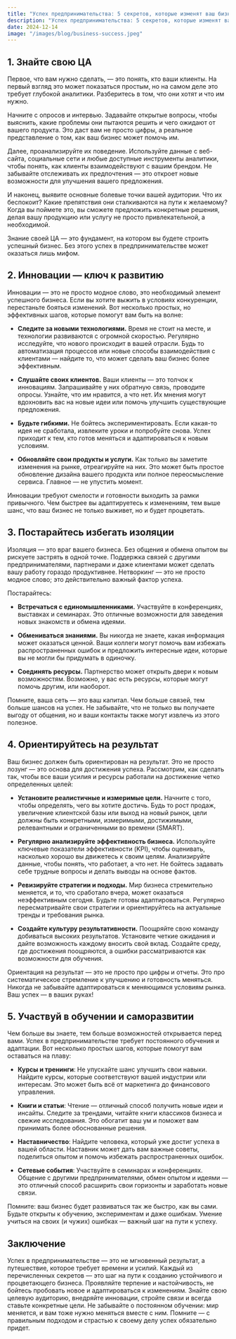 ```yaml
---  
title: "Успех предпринимательства: 5 секретов, которые изменят ваш бизнес навсегда"  
description: "Успех предпринимательства: 5 секретов, которые изменят ваш бизнес навсегда"  
date: 2024-12-14
image: "/images/blog/business-success.jpeg" 
---
```


## 1. Знайте свою ЦА

Первое, что вам нужно сделать, — это понять, кто ваши клиенты. На первый взгляд это может показаться простым, но на самом деле это требует глубокой аналитики. Разберитесь в том, что они хотят и что им нужно. 

Начните с опросов и интервью. Задавайте открытые вопросы, чтобы выяснить, какие проблемы они пытаются решить и чего ожидают от вашего продукта. Это даст вам не просто цифры, а реальное представление о том, как ваш бизнес может помочь им. 

Далее, проанализируйте их поведение. Используйте данные с веб-сайта, социальные сети и любые доступные инструменты аналитики, чтобы понять, как клиенты взаимодействуют с вашим брендом. Не забывайте отслеживать их предпочтения — это откроет новые возможности для улучшения вашего предложения.

И наконец, выявите основные болевые точки вашей аудитории. Что их беспокоит? Какие препятствия они сталкиваются на пути к желаемому? Когда вы поймете это, вы сможете предложить конкретные решения, делая вашу продукцию или услугу не просто привлекательной, а необходимой.

Знание своей ЦА — это фундамент, на котором вы будете строить успешный бизнес. Без этого успех в предпринимательстве может оказаться лишь мифом.
## 2. Инновации — ключ к развитию

Инновации — это не просто модное слово, это необходимый элемент успешного бизнеса. Если вы хотите выжить в условиях конкуренции, перестаньте бояться изменений. Вот несколько простых, но эффективных шагов, которые помогут вам быть на волне:

- **Следите за новыми технологиями.** Время не стоит на месте, и технологии развиваются с огромной скоростью. Регулярно исследуйте, что нового происходит в вашей отрасли. Будь то автоматизация процессов или новые способы взаимодействия с клиентами — найдите то, что может сделать ваш бизнес более эффективным.

- **Слушайте своих клиентов.** Ваши клиенты — это толчок к инновациям. Запрашивайте у них обратную связь, проводите опросы. Узнайте, что им нравится, а что нет. Их мнения могут вдохновить вас на новые идеи или помочь улучшить существующие предложения.

- **Будьте гибкими.** Не бойтесь экспериментировать. Если какая-то идея не сработала, извлеките уроки и попробуйте снова. Успех приходит к тем, кто готов меняться и адаптироваться к новым условиям.

- **Обновляйте свои продукты и услуги.** Как только вы заметите изменения на рынке, отреагируйте на них. Это может быть простое обновление дизайна вашего продукта или полное переосмысление сервиса. Главное — не упустить момент.

Инновации требуют смелости и готовности выходить за рамки привычного. Чем быстрее вы адаптируетесь к изменениям, тем выше шанс, что ваш бизнес не только выживет, но и будет процветать.
## 3. Постарайтесь избегать изоляции

Изоляция — это враг вашего бизнеса. Без общения и обмена опытом вы рискуете застрять в одной точке. Поддержка связей с другими предпринимателями, партнерами и даже клиентами может сделать вашу работу гораздо продуктивнее. Нетворкинг — это не просто модное слово; это действительно важный фактор успеха. 

Постарайтесь:

- **Встречаться с единомышленниками.** Участвуйте в конференциях, выставках и семинарах. Это отличные возможности для заведения новых знакомств и обмена идеями.
  
- **Обмениваться знаниями.** Вы никогда не знаете, какая информация может оказаться ценной. Ваши коллеги могут помочь вам избежать распространенных ошибок и предложить интересные идеи, которые вы не могли бы придумать в одиночку.

- **Соединять ресурсы.** Партнерство может открыть двери к новым возможностям. Возможно, у вас есть ресурсы, которые могут помочь другим, или наоборот. 

Помните, ваша сеть — это ваш капитал. Чем больше связей, тем больше шансов на успех. Не забывайте, что не только вы получаете выгоду от общения, но и ваши контакты также могут извлечь из этого полезное.
## 4. Ориентируйтесь на результат

Ваш бизнес должен быть ориентирован на результат. Это не просто лозунг — это основа для достижения успеха. Рассмотрим, как сделать так, чтобы все ваши усилия и ресурсы работали на достижение четко определенных целей:

- **Установите реалистичные и измеримые цели.** Начните с того, чтобы определять, чего вы хотите достичь. Будь то рост продаж, увеличение клиентской базы или выход на новый рынок, цели должны быть конкретными, измеримыми, достижимыми, релевантными и ограниченными во времени (SMART).

- **Регулярно анализируйте эффективность бизнеса.** Используйте ключевые показатели эффективности (KPI), чтобы оценивать, насколько хорошо вы движетесь к своим целям. Анализируйте данные, чтобы понять, что работает, а что нет. Не бойтесь задавать себе трудные вопросы и делать выводы на основе фактов.

- **Ревизируйте стратегии и подходы.** Мир бизнеса стремительно меняется, и то, что сработало вчера, может оказаться неэффективным сегодня. Будьте готовы адаптироваться. Регулярно пересматривайте свои стратегии и ориентируйтесь на актуальные тренды и требования рынка.

- **Создайте культуру результативности.** Поощряйте свою команду добиваться высоких результатов. Установите четкие ожидания и дайте возможность каждому вносить свой вклад. Создайте среду, где достижения поощряются, а ошибки рассматриваются как возможности для обучения.

Ориентация на результат — это не просто про цифры и отчеты. Это про систематическое стремление к улучшению и готовность меняться. Никогда не забывайте адаптироваться к меняющимся условиям рынка. Ваш успех — в ваших руках!
## 5. Участвуй в обучении и саморазвитии

Чем больше вы знаете, тем больше возможностей открывается перед вами. Успех в предпринимательстве требует постоянного обучения и адаптации. Вот несколько простых шагов, которые помогут вам оставаться на плаву:

- **Курсы и тренинги**: Не упускайте шанс улучшить свои навыки. Найдите курсы, которые соответствуют вашей индустрии или интересам. Это может быть всё от маркетинга до финансового управления.

- **Книги и статьи**: Чтение — отличный способ получить новые идеи и инсайты. Следите за трендами, читайте книги классиков бизнеса и свежие исследования. Это обогатит ваш ум и поможет вам принимать более обоснованные решения.

- **Наставничество**: Найдите человека, который уже достиг успеха в вашей области. Наставник может дать вам важные советы, поделиться опытом и помочь избежать распространенных ошибок.

- **Сетевые события**: Участвуйте в семинарах и конференциях. Общение с другими предпринимателями, обмен опытом и идеями — это отличный способ расширить свои горизонты и заработать новые связи.

Помните: ваш бизнес будет развиваться так же быстро, как вы сами. Будьте открыты к обучению, экспериментам и даже ошибкам. Умение учиться на своих (и чужих) ошибках — важный шаг на пути к успеху.
## Заключение

Успех в предпринимательстве — это не мгновенный результат, а путешествие, которое требует времени и усилий. Каждый из перечисленных секретов — это шаг на пути к созданию устойчивого и процветающего бизнеса. Проявляйте терпение и настойчивость, не бойтесь пробовать новое и адаптироваться к изменениям. Знайте свою целевую аудиторию, внедряйте инновации, стройте связи и всегда ставьте конкретные цели. Не забывайте о постоянном обучении: мир меняется, и вам тоже нужно меняться вместе с ним. Помните — с правильным подходом и страстью к своему делу успех обязательно придет.